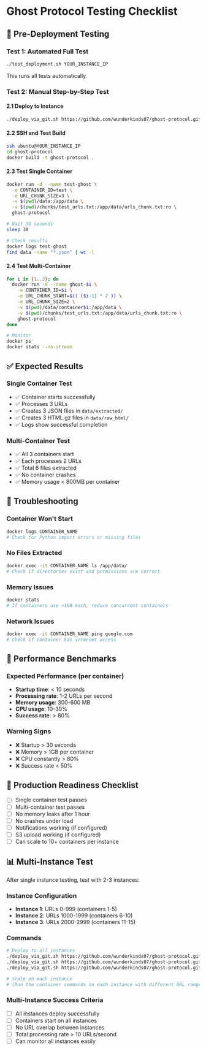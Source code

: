 # Ghost Protocol Testing Checklist

## 🧪 Pre-Deployment Testing

### Test 1: Automated Full Test
```bash
./test_deployment.sh YOUR_INSTANCE_IP
```
This runs all tests automatically.

### Test 2: Manual Step-by-Step Test

#### 2.1 Deploy to Instance
```bash
./deploy_via_git.sh https://github.com/wunderkinds07/ghost-protocol.git YOUR_INSTANCE_IP
```

#### 2.2 SSH and Test Build
```bash
ssh ubuntu@YOUR_INSTANCE_IP
cd ghost-protocol
docker build -t ghost-protocol .
```

#### 2.3 Test Single Container
```bash
docker run -d --name test-ghost \
  -e CONTAINER_ID=test \
  -e URL_CHUNK_SIZE=3 \
  -v $(pwd)/data:/app/data \
  -v $(pwd)/chunks/test_urls.txt:/app/data/urls_chunk.txt:ro \
  ghost-protocol

# Wait 30 seconds
sleep 30

# Check results
docker logs test-ghost
find data -name "*.json" | wc -l
```

#### 2.4 Test Multi-Container
```bash
for i in {1..3}; do
  docker run -d --name ghost-$i \
    -e CONTAINER_ID=$i \
    -e URL_CHUNK_START=$(( ($i-1) * 2 )) \
    -e URL_CHUNK_SIZE=2 \
    -v $(pwd)/data/container$i:/app/data \
    -v $(pwd)/chunks/test_urls.txt:/app/data/urls_chunk.txt:ro \
    ghost-protocol
done

# Monitor
docker ps
docker stats --no-stream
```

## ✅ Expected Results

### Single Container Test
- ✅ Container starts successfully
- ✅ Processes 3 URLs
- ✅ Creates 3 JSON files in `data/extracted/`
- ✅ Creates 3 HTML.gz files in `data/raw_html/`
- ✅ Logs show successful completion

### Multi-Container Test
- ✅ All 3 containers start
- ✅ Each processes 2 URLs
- ✅ Total 6 files extracted
- ✅ No container crashes
- ✅ Memory usage < 800MB per container

## 🚨 Troubleshooting

### Container Won't Start
```bash
docker logs CONTAINER_NAME
# Check for Python import errors or missing files
```

### No Files Extracted
```bash
docker exec -it CONTAINER_NAME ls /app/data/
# Check if directories exist and permissions are correct
```

### Memory Issues
```bash
docker stats
# If containers use >1GB each, reduce concurrent containers
```

### Network Issues
```bash
docker exec -it CONTAINER_NAME ping google.com
# Check if container has internet access
```

## 🎯 Performance Benchmarks

### Expected Performance (per container)
- **Startup time**: < 10 seconds
- **Processing rate**: 1-2 URLs per second
- **Memory usage**: 300-600 MB
- **CPU usage**: 10-30%
- **Success rate**: > 80%

### Warning Signs
- ❌ Startup > 30 seconds
- ❌ Memory > 1GB per container
- ❌ CPU constantly > 80%
- ❌ Success rate < 50%

## 🚀 Production Readiness Checklist

- [ ] Single container test passes
- [ ] Multi-container test passes  
- [ ] No memory leaks after 1 hour
- [ ] No crashes under load
- [ ] Notifications working (if configured)
- [ ] S3 upload working (if configured)
- [ ] Can scale to 10+ containers per instance

## 📊 Multi-Instance Test

After single instance testing, test with 2-3 instances:

### Instance Configuration
- **Instance 1**: URLs 0-999 (containers 1-5)
- **Instance 2**: URLs 1000-1999 (containers 6-10)
- **Instance 3**: URLs 2000-2999 (containers 11-15)

### Commands
```bash
# Deploy to all instances
./deploy_via_git.sh https://github.com/wunderkinds07/ghost-protocol.git INSTANCE_1_IP
./deploy_via_git.sh https://github.com/wunderkinds07/ghost-protocol.git INSTANCE_2_IP  
./deploy_via_git.sh https://github.com/wunderkinds07/ghost-protocol.git INSTANCE_3_IP

# Scale on each instance
# (Run the container commands on each instance with different URL ranges)
```

### Multi-Instance Success Criteria
- [ ] All instances deploy successfully
- [ ] Containers start on all instances
- [ ] No URL overlap between instances
- [ ] Total processing rate > 10 URLs/second
- [ ] Can monitor all instances easily